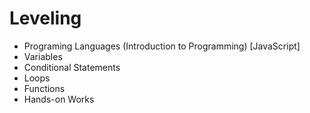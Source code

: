 # Leveling
* Programing Languages (Introduction to Programming) [JavaScript]
* Variables
* Conditional Statements
* Loops
* Functions
* Hands-on Works